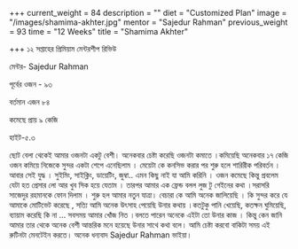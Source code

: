 +++
current_weight = 84
description = ""
diet = "Customized Plan"
image = "/images/shamima-akhter.jpg"
mentor = "Sajedur Rahman"
previous_weight = 93
time = "12 Weeks"
title = "Shamima Akhter"

+++
১২ সপ্তাহের প্রিমিয়াম মেন্টরশীপ রিভিউ

মেন্টর- Sajedur Rahman

পূর্বের ওজন - ৯৩

বর্তমান এজন ৮৪

কমেছে প্রায় ৯ কেজি

হাইট-৫.৩

ছোট বেলা থেকেই আমার ওজনটা একটু বেশী। অনেকবার চেষ্টা করেছি ওজনটা কমাতে ।কমিয়েছি অনেকবার ১৭ কেজি ওজন কমিয়ে নিজেকে সুন্দর একটা শেপে এনেছিলাম । মেয়েটা কে কনসিভ করার পর শুরু হলে শারিরীক পরিবর্তন । আবার সেই যুদ্ধ । সুইমিং, সাইক্লিং, ডায়েটিং, জুম্বা.. এমন কিছু নাই যা আমি করিনি । ওজন কমেছে কিন্তু প্রবলেম যেটা হত প্রেসার লো আর খুব সিক হয়ে যেতাম । তারপর আমার এক ফ্রেন্ড বলল লুজ টু গেইনের কথা ।সরাসরি সাজেদুর রহমানকে ফোন দিলাম । শুরু হল আমার নতুন যাত্রা। বেচারা কে আমি অনেক জালিয়েছি । কি সুন্দর করে যে আমাকে মোটিভেট করেছে , সত্যি আমি অনেক উৎসাহ পেয়েছি উনার কথায় ।কতটুকু পানি খেয়েছি, কতক্ষন ঘুমিয়েছি, ব্যায়াম করেছি কি না … সবসময় আমার খোঁজ নিত ।বলতে পারেন অনেকে এইটা তো উনার কাজ । কিন্তু কেন জানি আমার তার থেকে অনেক বেশী আন্তরিক মনে হয়েছে উনার সাথে কথা বলে। আমি চেষ্টা করবো বাকিটা সময় এই রুটিনটা মেনটেইন করতে। অনেক ধন্যবাদ Sajedur Rahman ভাইয়া।